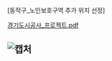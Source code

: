 [동작구_노인보호구역 추가 위치 선정]

[경기도시공사_프로젝트.pdf](https://github.com/DrumDong/Contest_Exhibit/도시공사/공사원가예측-경기도시공사.pdf)

![캡처](https://user-images.githubusercontent.com/49140971/82995034-06c1c480-a03e-11ea-801c-8da12b6fcede.PNG)
------------------------------------------------------------------------------------------------------------------------
